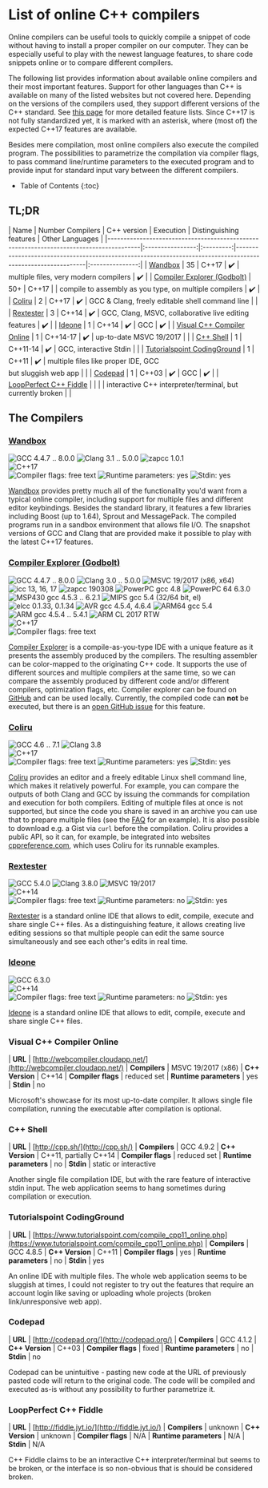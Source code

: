 # List of online C++ compilers

Online compilers can be useful tools to quickly compile a snippet of code without having to install a proper compiler on our computer. They can be especially useful to play with the newest language features, to share code snippets online or to compare different compilers.

The following list provides information about available online compilers and their most important features. Support for other languages than C++ is available on many of the listed websites but not covered here.
Depending on the versions of the compilers used, they support different versions of the C++ standard. See [this page](http://en.cppreference.com/w/cpp/compiler_support) for more detailed feature lists. Since C++17 is not fully standardized yet, it is marked with an asterisk, where (most of) the expected C++17 features are available.

Besides mere compilation, most online compilers also execute the compiled program. The possibilities to parametrize the compilation via compiler flags, to pass command line/runtime parameters to the executed program and to provide input for standard input vary between the different compilers.

* Table of Contents
{:toc}

## TL;DR 

| Name | Number Compilers | C++ version | Execution | Distinguishing features | Other Languages |
|----------------------------------------------------------------------------------------|:----------------:|:---------:|-------------------------------------------------------------------------------------------------------------|:---------------:|
| [Wandbox](http://melpon.org/wandbox) | 35 | C++17 | ✔️ | multiple files, very modern compilers | ✔️ |
| [Compiler Explorer (Godbolt)](http://godbolt.org) | 50+ | C++17 |  | compile to assembly as you type, on multiple compilers | ✔️ |
| [Coliru](http://coliru.stacked-crooked.com) | 2 | C++17 | ✔️ | GCC & Clang, freely editable shell command line |  |
| [Rextester](http://rextester.com/) | 3 | C++14 | ✔️ | GCC, Clang, MSVC, collaborative live editing features | ✔️ |
| [Ideone](https://ideone.com/) | 1 | C++14 | ✔️ | GCC | ✔️ |
| [Visual C++ Compiler Online](http://webcompiler.cloudapp.net/) | 1 | C++14-17 | ✔️ | up-to-date MSVC 19/2017 |  |
| [C++ Shell](http://cpp.sh/) | 1 | C++11-14 | ✔️ | GCC, interactive Stdin |  |
| [Tutorialspoint CodingGround](https://www.tutorialspoint.com/compile_cpp11_online.php) | 1 | C++11 | ✔️ | multiple files like proper IDE, GCC <br/> but sluggish web app |  |
| [Codepad](http://codepad.org/) | 1 | C++03 | ✔️ | GCC | ✔️ |
| [LoopPerfect C++ Fiddle](http://fiddle.jyt.io/) |  | |  | interactive C++ interpreter/terminal, but currently broken |  |

## The Compilers 

### [Wandbox](http://melpon.org/wandbox)
![GCC 4.4.7 .. 8.0.0](https://img.shields.io/badge/GCC-4.4.7%2D8.0.0%20%28HEAD%29-brightgreen.svg)
![Clang 3.1 .. 5.0.0](https://img.shields.io/badge/Clang-3.1%2D5.0.0%20%28HEAD%29-brightgreen.svg)
![zapcc 1.0.1](https://img.shields.io/badge/zapcc-1.0.1-brightgreen.svg)  
![C++17](https://img.shields.io/badge/C++-17-blue.svg)  
![Compiler flags: free text](https://img.shields.io/badge/flags-free%20text-brightgreen.svg)
![Runtime parameters: yes](https://img.shields.io/badge/runtime%20parameters-yes-brightgreen.svg)
![Stdin: yes](https://img.shields.io/badge/stdin-yes-brightgreen.svg)

[Wandbox](http://melpon.org/wandbox) provides pretty much all of the functionality you'd want from a typical online compiler, including support for multiple files and different editor keybindings. 
Besides the standard library, it features a few libraries including Boost (up to 1.64), Sprout and MessagePack. The compiled programs run in a sandbox environment that allows file I/O. 
The snapshot versions of GCC and Clang that are provided make it possible to play with the latest C++17 features.


### [Compiler Explorer (Godbolt)](http://godbolt.org)
![GCC 4.4.7 .. 8.0.0](https://img.shields.io/badge/GCC-4.4.7%2D8.0.0%20%28snapshot%29-brightgreen.svg)
![Clang 3.0 .. 5.0.0](https://img.shields.io/badge/Clang-3.0%2D5.0.0%20%28trunk%29-brightgreen.svg)
![MSVC 19/2017 (x86, x64)](https://img.shields.io/badge/MSVC-19%2F2017%20%28x86%2C%20x64%29-brightgreen.svg)
![icc 13, 16, 17](https://img.shields.io/badge/icc-13%2F16%2F17-brightgreen.svg)
![zapcc 190308](https://img.shields.io/badge/zapcc-190308-brightgreen.svg)
![PowerPC gcc 4.8](https://img.shields.io/badge/PowerPC%20gcc-4.8-brightgreen.svg)
![PowerPC 64 6.3.0](https://img.shields.io/badge/PowerPC%2064-6.3.0-brightgreen.svg)
![MSP430 gcc 4.5.3 .. 6.2.1](https://img.shields.io/badge/MSP430%20gcc-4.5.3%2D6.2.1-brightgreen.svg)
![MIPS gcc 5.4 (32/64 bit, el)](https://img.shields.io/badge/MIPS%20gcc-5.4%20%2832%2F64%20bit%2C%20el%29-brightgreen.svg)
![elcc 0.1.33, 0.1.34](https://img.shields.io/badge/elcc-0.1.33%2F0.1.34-brightgreen.svg)
![AVR gcc 4.5.4, 4.6.4](https://img.shields.io/badge/AVR%20gcc-4.5.4%2F4.6.4-brightgreen.svg)
![ARM64 gcc 5.4](https://img.shields.io/badge/ARM64%20gcc-5.4-brightgreen.svg)
![ARM gcc 4.5.4 .. 5.4.1](https://img.shields.io/badge/ARM%20gcc-4.5.4%2D5.4.1-brightgreen.svg)
![ARM CL 2017 RTW](https://img.shields.io/badge/ARM%20CL-2017%20RTW-brightgreen.svg)  
![C++17](https://img.shields.io/badge/C++-17-blue.svg)  
![Compiler flags: free text](https://img.shields.io/badge/flags-free%20text-brightgreen.svg)

[Compiler Explorer](http://godbolt.org) is a compile-as-you-type IDE with a unique feature as it presents the assembly produced by the compilers. The resulting assembler can be color-mapped to the originating C++ code. It supports the use of different sources and multiple compilers at the same time, so we can compare the assembly produced by different code and/or different compilers, optimization flags, etc. 
Compiler explorer can be found on [GitHub](https://github.com/mattgodbolt/compiler-explorer) and can be used locally.
Currently, the compiled code can **not** be executed, but there is an [open GitHub issue](https://github.com/mattgodbolt/compiler-explorer/issues/429) for this feature.


### [Coliru](http://coliru.stacked-crooked.com)
![GCC 4.6 .. 7.1](https://img.shields.io/badge/GCC-4.6%2D7.1-brightgreen.svg)
![Clang 3.8](https://img.shields.io/badge/Clang-3.8-brightgreen.svg)  
![C++17](https://img.shields.io/badge/C++-17-blue.svg)  
![Compiler flags: free text](https://img.shields.io/badge/flags-free%20text-brightgreen.svg)
![Runtime parameters: yes](https://img.shields.io/badge/runtime%20parameters-yes-brightgreen.svg)
![Stdin: yes](https://img.shields.io/badge/stdin-shell%2Bpipe-brightgreen.svg)

[Coliru](http://coliru.stacked-crooked.com) provides an editor and a freely editable Linux shell command line, which makes it relatively powerful. For example, you can compare the outputs of both Clang and GCC by issuing the commands for compilation and execution for both compilers. Editing of multiple files at once is not supported, but since the code you share is saved in an archive you can use that to prepare multiple files (see the [FAQ](https://docs.google.com/document/d/18md3rLdgD9f5Wro3i7YYopJBFb_6MPCO8-0ihtxHoyM/edit) for an example). It is also possible to download e.g. a Gist via `curl` before the compilation.
Coliru provides a public API, so it can, for example, be integrated into websites [cppreference.com](cppreference.com), which uses Coliru for its runnable examples.


### [Rextester](http://rextester.com/)

![GCC 5.4.0](https://img.shields.io/badge/GCC-5.4.0-brightgreen.svg)
![Clang 3.8.0](https://img.shields.io/badge/Clang-3.8.0-brightgreen.svg) 
![MSVC 19/2017](https://img.shields.io/badge/MSVC-19%2F2017-brightgreen.svg)  
![C++14](https://img.shields.io/badge/C++-14-blue.svg)  
![Compiler flags: free text](https://img.shields.io/badge/flags-free%20text-brightgreen.svg)
![Runtime parameters: no](https://img.shields.io/badge/runtime%20parameters-no-red.svg)
![Stdin: yes](https://img.shields.io/badge/stdin-yes-brightgreen.svg)

[Rextester](http://rextester.com/) is a standard online IDE that allows to edit, compile, execute and share single C++ files. As a distinguishing feature, it allows creating live editing sessions so that multiple people can edit the same source simultaneously and see each other's edits in real time.


### [Ideone](https://ideone.com/)
![GCC 6.3.0](https://img.shields.io/badge/GCC-6.3.0-brightgreen.svg)  
![C++14](https://img.shields.io/badge/C++-14-blue.svg)  
![Compiler flags: free text](https://img.shields.io/badge/flags-fix-red.svg)
![Runtime parameters: no](https://img.shields.io/badge/runtime%20parameters-no-red.svg)
![Stdin: yes](https://img.shields.io/badge/stdin-yes-brightgreen.svg)

[Ideone](https://ideone.com/) is a standard online IDE that allows to edit, compile, execute and share single C++ files. 


### Visual C++ Compiler Online

| **URL**                | [http://webcompiler.cloudapp.net/](http://webcompiler.cloudapp.net/)
| **Compilers**          | MSVC 19/2017 (x86)
| **C++ Version**        | C++14
| **Compiler flags**     | reduced set
| **Runtime parameters** | yes
| **Stdin**              | no

Microsoft's showcase for its most up-to-date compiler. It allows single file compilation, running the executable after compilation is optional.


### C++ Shell

| **URL**                | [http://cpp.sh/](http://cpp.sh/)
| **Compilers**          | GCC 4.9.2
| **C++ Version**        | C++11, partially C++14
| **Compiler flags**     | reduced set
| **Runtime parameters** | no
| **Stdin**              | static or interactive

Another single file compilation IDE, but with the rare feature of interactive stdin input. The web application seems to hang sometimes during compilation or execution. 


### Tutorialspoint CodingGround

| **URL**                | [https://www.tutorialspoint.com/compile_cpp11_online.php](https://www.tutorialspoint.com/compile_cpp11_online.php)
| **Compilers**          | GCC 4.8.5
| **C++ Version**        | C++11
| **Compiler flags**     | yes
| **Runtime parameters** | no
| **Stdin**              | yes

An online IDE with multiple files. The whole web application seems to be sluggish at times, I could not register to try out the features that require an account login like saving or uploading whole projects (broken link/unresponsive web app). 


### Codepad

| **URL**                | [http://codepad.org/](http://codepad.org/)
| **Compilers**          | GCC 4.1.2
| **C++ Version**        | C++03
| **Compiler flags**     | fixed
| **Runtime parameters** | no
| **Stdin**              | no

Codepad can be unintuitive - pasting new code at the URL of previously pasted code will return to the original code. The code will be compiled and executed as-is without any possibility to further parametrize it.


### LoopPerfect C++ Fiddle

| **URL**                | [http://fiddle.jyt.io/](http://fiddle.jyt.io/)
| **Compilers**          | unknown
| **C++ Version**        | unknown
| **Compiler flags**     | N/A
| **Runtime parameters** | N/A
| **Stdin**              | N/A

C++ Fiddle claims to be an interactive C++ interpreter/terminal but seems to be broken, or the interface is so non-obvious that is should be considered broken.


